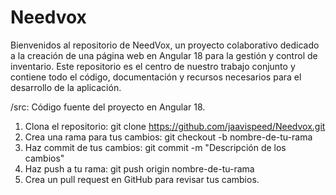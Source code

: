 # Needvox
Bienvenidos al repositorio de NeedVox, un proyecto colaborativo dedicado a la creación de una página web en Angular 18 para la gestión y control de inventario. Este repositorio es el centro de nuestro trabajo conjunto y contiene todo el código, documentación y recursos necesarios para el desarrollo de la aplicación.

/src: Código fuente del proyecto en Angular 18.

1. Clona el repositorio: git clone https://github.com/jaavispeed/Needvox.git
2. Crea una rama para tus cambios: git checkout -b nombre-de-tu-rama
3. Haz commit de tus cambios: git commit -m "Descripción de los cambios"
4. Haz push a tu rama: git push origin nombre-de-tu-rama
5. Crea un pull request en GitHub para revisar tus cambios.
